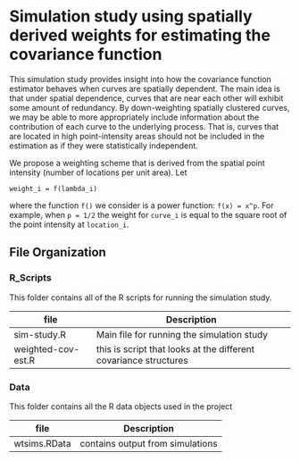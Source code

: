 Simulation study using spatially derived weights for estimating the covariance function
=========================


This simulation study provides insight into how the covariance function estimator behaves when curves are spatially dependent. The main idea is that under spatial dependence, curves that are near each other will exhibit some amount of redundancy. By down-weighting spatially clustered curves, we may be able to more appropriately include information about the contribution of each curve to the underlying process. That is, curves that are located in high point-intensity areas should not be included in the estimation as if they were statistically independent. 

We propose a weighting scheme that is derived from the spatial point intensity (number of locations per unit area). Let
```
weight_i = f(lambda_i)
```
where the function `f()` we consider is a power function: `f(x) = x^p`. For example, when `p = 1/2` the weight for `curve_i` is equal to the square root of the point intensity at `location_i`.

 
File Organization
--------------------

### R_Scripts

This folder contains all of the R scripts for running the simulation study.

| file | Description|
|------|------------|
|sim-study.R | Main file for running the simulation study |
| weighted-cov-est.R | this is script that looks at the different covariance structures |

### Data

This folder contains all the R data objects used in the project

| file | Description |
|------|-------------|
| wtsims.RData | contains output from simulations | 
